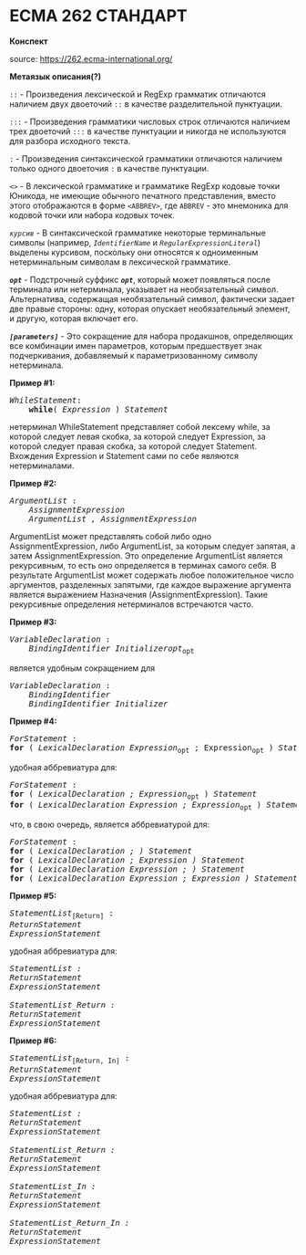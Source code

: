 # ECMA 262 СТАНДАРТ

**Конспект**

source: https://262.ecma-international.org/

**Метаязык описания(?)**

`::` - Произведения лексической и RegExp грамматик отличаются наличием двух двоеточий `::` в качестве разделительной пунктуации.

`:::` - Произведения грамматики числовых строк отличаются наличием трех двоеточий `:::` в качестве пунктуации и никогда не используются для разбора исходного текста.

`:` - Произведения синтаксической грамматики отличаются наличием только одного двоеточия `:` в качестве пунктуации.

`<>` - В лексической грамматике и грамматике RegExp кодовые точки Юникода, не имеющие обычного печатного представления, вместо этого отображаются в форме `<ABBREV>`, где `ABBREV` - это мнемоника для кодовой точки или набора кодовых точек.

*`курсив`* - В синтаксической грамматике некоторые терминальные символы (например, *`IdentifierName`* и *`RegularExpressionLiteral`*) выделены курсивом, поскольку они относятся к одноименным нетерминальным символам в лексической грамматике.

***`opt`*** - Подстрочный суффикс ***`opt`***, который может появляться после терминала или нетерминала, указывает на необязательный символ. Альтернатива, содержащая необязательный символ, фактически задает две правые стороны: одну, которая опускает необязательный элемент, и другую, которая включает его.

***`[parameters]`*** - Это сокращение для набора продакшнов, определяющих все комбинации имен параметров, которым предшествует знак подчеркивания, добавляемый к параметризованному символу нетерминала.


**Пример #1:**
<pre>
<i>WhileStatement</i>:
    <b>while</b>( <i>Expression</i> ) <i>Statement</i></pre>

нетерминал WhileStatement представляет собой лексему while, за которой следует левая скобка, за которой следует Expression, за которой следует правая скобка, за которой следует Statement. Вхождения Expression и Statement сами по себе являются нетерминалами.

**Пример #2:**
<pre>
<i>ArgumentList</i> :
    <i>AssignmentExpression</i>
    <i>ArgumentList , AssignmentExpression</i></pre>

ArgumentList может представлять собой либо одно AssignmentExpression, либо ArgumentList, за которым следует запятая, а затем AssignmentExpression. Это определение ArgumentList является рекурсивным, то есть оно определяется в терминах самого себя. В результате ArgumentList может содержать любое положительное число аргументов, разделенных запятыми, где каждое выражение аргумента является выражением Назначения (AssignmentExpression). Такие рекурсивные определения нетерминалов встречаются часто.

**Пример #3:**
<pre>
<i>VariableDeclaration</i> :
    <i>BindingIdentifier Initializeropt</i><sub>opt</sub></pre>

является удобным сокращением для

<pre>
<i>VariableDeclaration</i> :
    <i>BindingIdentifier</i>
    <i>BindingIdentifier Initializer</i>
</pre>

**Пример #4:**
<pre>
<i>ForStatement</i> :
<b>for</b> ( <i>LexicalDeclaration Expression</i><sub>opt</sub> ; Expression</i><sub>opt</sub> ) <i>Statement</i>
</pre>
удобная аббревиатура для:
<pre>
<i>ForStatement</i> :
<b>for</b> ( <i>LexicalDeclaration ; Expression</i><sub>opt</sub> ) <i>Statement</i>
<b>for</b> ( <i>LexicalDeclaration Expression ; Expression</i><sub>opt</sub> ) <i>Statement</i>
</pre>
что, в свою очередь, является аббревиатурой для:
<pre>
<i>ForStatement</i> :
<b>for</b> ( <i>LexicalDeclaration ; ) Statement</i>
<b>for</b> ( <i>LexicalDeclaration ; Expression ) Statement</i>
<b>for</b> ( <i>LexicalDeclaration Expression ; ) Statement</i>
<b>for</b> ( <i>LexicalDeclaration Expression ; Expression ) Statement</i>
</pre>

**Пример #5:**
<pre>
<i>StatementList</i><sub>[Return]</sub> :
<i>ReturnStatement
ExpressionStatement</i>
</pre>

удобная аббревиатура для:

<pre>
<i>StatementList :
ReturnStatement
ExpressionStatement

StatementList_Return :
ReturnStatement
ExpressionStatement</i>
</pre>

**Пример #6:**
<pre>
<i>StatementList</i><sub>[Return, In]</sub> :
<i>ReturnStatement
ExpressionStatement</i>
</pre>

удобная аббревиатура для:

<pre>
<i>StatementList :
ReturnStatement
ExpressionStatement

StatementList_Return :
ReturnStatement
ExpressionStatement

StatementList_In :
ReturnStatement
ExpressionStatement

StatementList_Return_In :
ReturnStatement
ExpressionStatement</i>
</pre>
